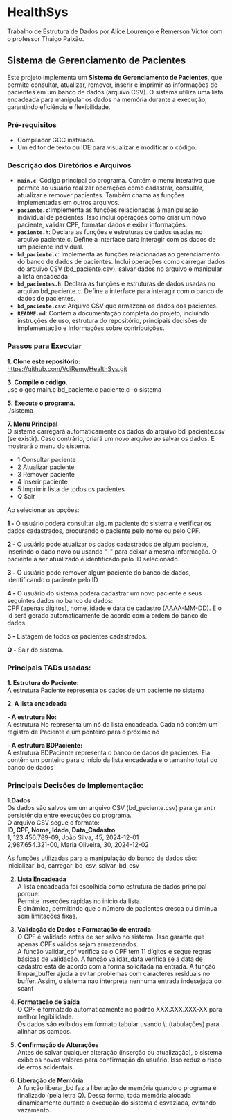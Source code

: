 # HealthSys
Trabalho de Estrutura de Dados por Alice Lourenço e Remerson Victor com o professor Thaigo Paixão.

## Sistema de Gerenciamento de Pacientes
Este projeto implementa um **Sistema de Gerenciamento de Pacientes**, que permite consultar, atualizar, remover, inserir e imprimir as informações de pacientes em um banco de dados (arquivo CSV). O sistema utiliza uma lista encadeada para manipular os dados na memória durante a execução, garantindo eficiência e flexibilidade.

### Pré-requisitos
- Compilador GCC instalado.
- Um editor de texto ou IDE para visualizar e modificar o código.

### Descrição dos Diretórios e Arquivos
- **`main.c`**: Código principal do programa. Contém o menu interativo que permite ao usuário realizar operações como cadastrar, consultar, atualizar e remover pacientes. Também chama as funções implementadas em outros arquivos.
- **`paciente.c`**:Implementa as funções relacionadas à manipulação individual de pacientes. Isso inclui operações como criar um novo paciente, validar CPF, formatar dados e exibir informações.
- **`paciente.h`**: Declara as funções e estruturas de dados usadas no arquivo paciente.c. Define a interface para interagir com os dados de um paciente individual.
- **`bd_paciente.c`**: Implementa as funções relacionadas ao gerenciamento do banco de dados de pacientes. Inclui operações como carregar dados do arquivo CSV (bd_paciente.csv), salvar dados no arquivo e manipular a lista encadeada
- **`bd_pacientes.h`**: Declara as funções e estruturas de dados usadas no arquivo bd_paciente.c. Define a interface para interagir com o banco de dados de pacientes.
- **`bd_paciente.csv`**: Arquivo CSV que armazena os dados dos pacientes.
- **`README.md`**: Contém a documentação completa do projeto, incluindo instruções de uso, estrutura do repositório, principais decisões de implementação e informações sobre contribuições.

### Passos para Executar
**1. Clone este repositório:**  
   https://github.com/VdiRemy/HealthSys.git
   
**3. Compile o código.**    
   use o gcc main.c bd_paciente.c paciente.c -o sistema
   
**5. Execute o programa.**   
   ./sistema
   
**7. Menu Principal**  
O sistema carregará automaticamente os dados do arquivo bd_paciente.csv (se existir). Caso contrário, criará um novo arquivo ao salvar os dados. E mostrará o menu do sistema.
   - 1 Consultar paciente 
   - 2 Atualizar paciente
   - 3 Remover paciente  
   - 4 Inserir paciente
   - 5 Imprimir lista de todos os pacientes
   - Q Sair
  
Ao selecionar as opções:

**1 -** O usuário poderá consultar algum paciente do sistema e verificar os dados cadastrados, procurando o paciente pelo nome ou pelo CPF.

**2 -** O usuário pode atualizar os dados cadastrados de algum paciente, inserindo o dado novo ou usando "-" para deixar a mesma informação. O paciente a ser atualizado é identificado pelo ID selecionado.

**3 -** O usuário pode remover algum paciente do banco de dados, identificando o paciente pelo ID

**4 -** O usuário do sistema poderá cadastrar um novo paciente e seus seguintes dados no banco de dados:  
CPF (apenas dígitos), nome, idade e data de cadastro (AAAA-MM-DD). E o id será gerado automaticamente de acordo com a ordem do banco de dados.

**5 -** Listagem de todos os pacientes cadastrados.

**Q -** Sair do sistema.

### Principais TADs usadas:
**1. Estrutura do Paciente:**   
A estrutura Paciente representa os dados de um paciente no sistema

**2. A lista encadeada**

   **- A estrutura No:**    
   A estrutura No representa um nó da lista encadeada. Cada nó contém um registro de Paciente e um ponteiro para o próximo nó

   **- A estrutura BDPaciente:**  
   A estrutura BDPaciente representa o banco de dados de pacientes. Ela contém um ponteiro para o início da lista encadeada e o tamanho total do banco de dados

### Principais Decisões de Implementação:
1.**Dados**  
Os dados são salvos em um arquivo CSV (bd_paciente.csv) para garantir persistência entre execuções do programa.  
O arquivo CSV segue o formato:  
**ID, CPF, Nome, Idade, Data_Cadastro**  
1, 123.456.789-09, João Silva, 45, 2024-12-01  
2,987.654.321-00, Maria Oliveira, 30, 2024-12-02

As funções utilizadas para a manipulação do banco de dados são: inicializar_bd, carregar_bd_csv, salvar_bd_csv

2. **Lista Encadeada**  
A lista encadeada foi escolhida como estrutura de dados principal porque:  
Permite inserções rápidas no início da lista.  
É dinâmica, permitindo que o número de pacientes cresça ou diminua sem limitações fixas.

4. **Validação de Dados e Formatação de entrada**   
O CPF é validado antes de ser salvo no sistema. Isso garante que apenas CPFs válidos sejam armazenados.  
A função validar_cpf verifica se o CPF tem 11 dígitos e segue regras básicas de validação.
A função validar_data verifica se a data de cadastro está de acordo com a forma solicitada na entrada.
A função limpar_buffer ajuda a evitar problemas com caracteres residuais no buffer. Assim, o sistema nao interpreta nenhuma entrada indesejada do scanf

6. **Formatação de Saída**  
O CPF é formatado automaticamente no padrão XXX.XXX.XXX-XX para melhor legibilidade.  
Os dados são exibidos em formato tabular usando \t (tabulações) para alinhar os campos.

7. **Confirmação de Alterações**  
Antes de salvar qualquer alteração (inserção ou atualização), o sistema exibe os novos valores para confirmação do usuário. Isso reduz o risco de erros acidentais.

8. **Liberação de Memória**  
A função liberar_bd faz a liberação de memória quando o programa é finalizado (pela letra Q). Dessa forma, toda memória alocada dinamicamente durante a execução do sistema é esvaziada, evitando vazamento.